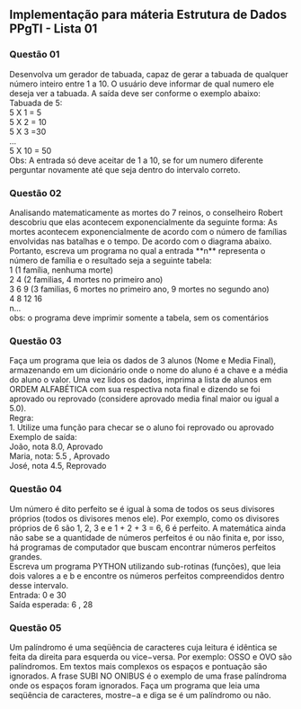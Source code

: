 ## Implementação para máteria Estrutura de Dados PPgTI - Lista 01

### Questão 01
<p> Desenvolva um gerador de tabuada, capaz de gerar a tabuada de qualquer número
inteiro entre 1 a 10. O usuário deve informar de qual numero ele deseja ver a tabuada.
A saída deve ser conforme o exemplo abaixo: <br>
Tabuada de 5:   <br>
5 X 1 = 5   <br>
5 X 2 = 10  <br>
5 X 3 =30   <br>
... <br>
5 X 10 = 50 <br>
Obs: A entrada só deve aceitar de 1 a 10, se for um numero diferente perguntar
novamente até que seja dentro do intervalo correto.

### Questão 02
<p>Analisando matematicamente as mortes do 7 reinos, o conselheiro Robert descobriu
que elas acontecem exponencialmente da seguinte forma: As mortes acontecem
exponencialmente de acordo com o número de famílias envolvidas nas batalhas e o
tempo. De acordo com o diagrama abaixo. Portanto, escreva um programa no qual a
entrada **n** representa o número de família e o resultado seja a seguinte tabela:  <br>
1 (1 família, nenhuma morte)    <br>
2 4 (2 familias, 4 mortes no primeiro ano)  <br>
3 6 9 (3 familias, 6 mortes no primeiro ano, 9 mortes no segundo ano)   <br>
4 8 12 16   <br>
n... <br>
obs: o programa deve imprimir somente a tabela, sem os comentários <br>

### Questão 03
<p>Faça um programa que leia os dados de 3 alunos (Nome e Media Final), armazenando
em um dicionário onde o nome do aluno é a chave e a média do aluno o valor. Uma vez
lidos os dados, imprima a lista de alunos em ORDEM ALFABÉTICA com sua respectiva
nota final e dizendo se foi aprovado ou reprovado (considere aprovado media final maior
ou igual a 5.0).    <br>
Regra:  <br>
1. Utilize uma função para checar se o aluno foi reprovado ou aprovado <br>
Exemplo de saída: <br>
João, nota 8.0, Aprovado <br>
Maria, nota: 5.5 , Aprovado <br>
José, nota 4.5, Reprovado <br>

### Questão 04
<p>Um número é dito perfeito se é igual à soma de todos os seus divisores próprios (todos
os divisores menos ele). Por exemplo, como os divisores próprios de 6 são 1, 2, 3 e e 1
+ 2 + 3 = 6, 6 é perfeito. A matemática ainda não sabe se a quantidade de números
perfeitos é ou não finita e, por isso, há programas de computador que buscam encontrar
números perfeitos grandes. <br>
Escreva um programa PYTHON utilizando sub-rotinas
(funções), que leia dois valores a e b e encontre os números perfeitos compreendidos
dentro desse intervalo. <br>
Entrada: 0 e 30 <br>
Saída esperada: 6 , 28 <br>

### Questão 05
<p>Um palíndromo é uma seqüência de caracteres cuja leitura é idêntica se feita da direita
para esquerda ou vice−versa. Por exemplo: OSSO e OVO são palíndromos. Em textos
mais complexos os espaços e pontuação são ignorados. A frase SUBI NO ONIBUS é o
exemplo de uma frase palíndroma onde os espaços foram ignorados. Faça um
programa que leia uma seqüência de caracteres, mostre−a e diga se é um palíndromo
ou não.
